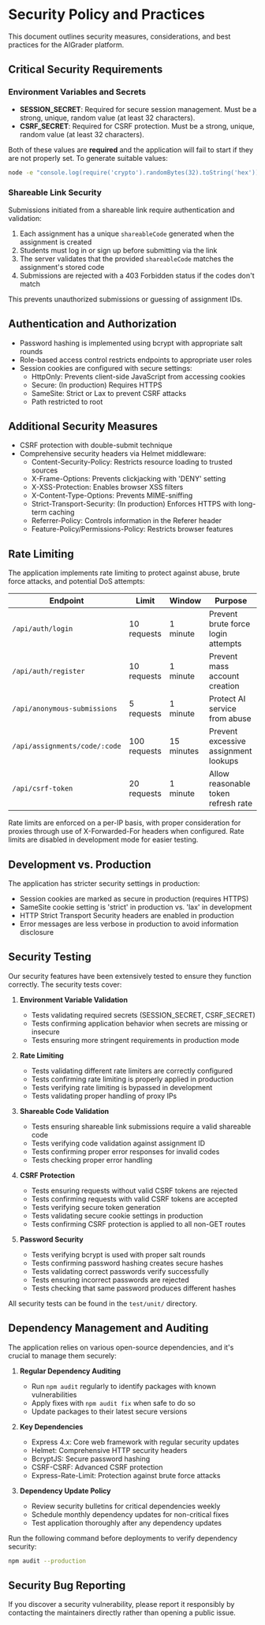# Security Policy and Practices

This document outlines security measures, considerations, and best practices for the AIGrader platform.

## Critical Security Requirements

### Environment Variables and Secrets

- **SESSION_SECRET**: Required for secure session management. Must be a strong, unique, random value (at least 32 characters).
- **CSRF_SECRET**: Required for CSRF protection. Must be a strong, unique, random value (at least 32 characters).

Both of these values are **required** and the application will fail to start if they are not properly set. To generate suitable values:

```bash
node -e "console.log(require('crypto').randomBytes(32).toString('hex'))"
```

### Shareable Link Security

Submissions initiated from a shareable link require authentication and validation:

1. Each assignment has a unique `shareableCode` generated when the assignment is created
2. Students must log in or sign up before submitting via the link
3. The server validates that the provided `shareableCode` matches the assignment's stored code
4. Submissions are rejected with a 403 Forbidden status if the codes don't match

This prevents unauthorized submissions or guessing of assignment IDs.

## Authentication and Authorization

- Password hashing is implemented using bcrypt with appropriate salt rounds
- Role-based access control restricts endpoints to appropriate user roles
- Session cookies are configured with secure settings:
  - HttpOnly: Prevents client-side JavaScript from accessing cookies
  - Secure: (In production) Requires HTTPS
  - SameSite: Strict or Lax to prevent CSRF attacks
  - Path restricted to root

## Additional Security Measures

- CSRF protection with double-submit technique
- Comprehensive security headers via Helmet middleware:
  - Content-Security-Policy: Restricts resource loading to trusted sources
  - X-Frame-Options: Prevents clickjacking with 'DENY' setting
  - X-XSS-Protection: Enables browser XSS filters
  - X-Content-Type-Options: Prevents MIME-sniffing
  - Strict-Transport-Security: (In production) Enforces HTTPS with long-term caching
  - Referrer-Policy: Controls information in the Referer header
  - Feature-Policy/Permissions-Policy: Restricts browser features
  
## Rate Limiting

The application implements rate limiting to protect against abuse, brute force attacks, and potential DoS attempts:

| Endpoint | Limit | Window | Purpose |
|----------|-------|--------|---------|
| `/api/auth/login` | 10 requests | 1 minute | Prevent brute force login attempts |
| `/api/auth/register` | 10 requests | 1 minute | Prevent mass account creation |
| `/api/anonymous-submissions` | 5 requests | 1 minute | Protect AI service from abuse |
| `/api/assignments/code/:code` | 100 requests | 15 minutes | Prevent excessive assignment lookups |
| `/api/csrf-token` | 20 requests | 1 minute | Allow reasonable token refresh rate |

Rate limits are enforced on a per-IP basis, with proper consideration for proxies through use of X-Forwarded-For headers when configured. Rate limits are disabled in development mode for easier testing.

## Development vs. Production

The application has stricter security settings in production:

- Session cookies are marked as secure in production (requires HTTPS)
- SameSite cookie setting is 'strict' in production vs. 'lax' in development
- HTTP Strict Transport Security headers are enabled in production
- Error messages are less verbose in production to avoid information disclosure

## Security Testing

Our security features have been extensively tested to ensure they function correctly. The security tests cover:

1. **Environment Variable Validation**
   - Tests validating required secrets (SESSION_SECRET, CSRF_SECRET)
   - Tests confirming application behavior when secrets are missing or insecure
   - Tests ensuring more stringent requirements in production mode

2. **Rate Limiting**
   - Tests validating different rate limiters are correctly configured
   - Tests confirming rate limiting is properly applied in production
   - Tests verifying rate limiting is bypassed in development
   - Tests validating proper handling of proxy IPs

3. **Shareable Code Validation**
   - Tests ensuring shareable link submissions require a valid shareable code
   - Tests verifying code validation against assignment ID
   - Tests confirming proper error responses for invalid codes
   - Tests checking proper error handling

4. **CSRF Protection**
   - Tests ensuring requests without valid CSRF tokens are rejected
   - Tests confirming requests with valid CSRF tokens are accepted
   - Tests verifying secure token generation
   - Tests validating secure cookie settings in production
   - Tests confirming CSRF protection is applied to all non-GET routes

5. **Password Security**
   - Tests verifying bcrypt is used with proper salt rounds
   - Tests confirming password hashing creates secure hashes
   - Tests validating correct passwords verify successfully
   - Tests ensuring incorrect passwords are rejected
   - Tests checking that same password produces different hashes

All security tests can be found in the `test/unit/` directory.

## Dependency Management and Auditing

The application relies on various open-source dependencies, and it's crucial to manage them securely:

1. **Regular Dependency Auditing**
   - Run `npm audit` regularly to identify packages with known vulnerabilities
   - Apply fixes with `npm audit fix` when safe to do so
   - Update packages to their latest secure versions

2. **Key Dependencies**
   - Express 4.x: Core web framework with regular security updates
   - Helmet: Comprehensive HTTP security headers
   - BcryptJS: Secure password hashing
   - CSRF-CSRF: Advanced CSRF protection
   - Express-Rate-Limit: Protection against brute force attacks

3. **Dependency Update Policy**
   - Review security bulletins for critical dependencies weekly
   - Schedule monthly dependency updates for non-critical fixes
   - Test application thoroughly after any dependency updates

Run the following command before deployments to verify dependency security:
```bash
npm audit --production
```

## Security Bug Reporting

If you discover a security vulnerability, please report it responsibly by contacting the maintainers directly rather than opening a public issue.
